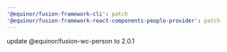 ```yaml
---
'@equinor/fusion-framework-cli': patch
'@equinor/fusion-framework-react-components-people-provider': patch
---
```


update @equinor/fusion-wc-person to 2.0.1
